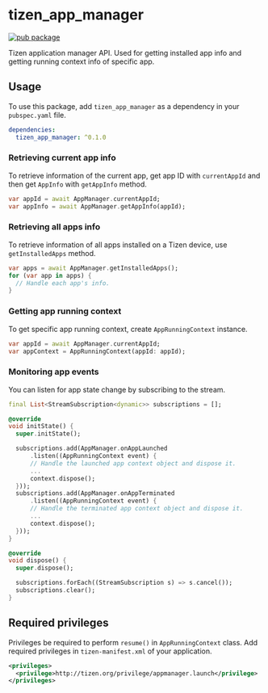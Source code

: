 # tizen_app_manager

 [![pub package](https://img.shields.io/pub/v/tizen_app_manager.svg)](https://pub.dev/packages/tizen_app_manager)

Tizen application manager API. Used for getting installed app info and getting running context info of specific app.

## Usage

To use this package, add `tizen_app_manager` as a dependency in your `pubspec.yaml` file.

```yaml
dependencies:
  tizen_app_manager: ^0.1.0
```

### Retrieving current app info

To retrieve information of the current app, get app ID with `currentAppId` and then get `AppInfo` with `getAppInfo` method.

```dart
var appId = await AppManager.currentAppId;
var appInfo = await AppManager.getAppInfo(appId);
```

### Retrieving all apps info

To retrieve information of all apps installed on a Tizen device, use `getInstalledApps` method.

```dart
var apps = await AppManager.getInstalledApps();
for (var app in apps) {
  // Handle each app's info.
}
```

### Getting app running context

To get specific app running context, create `AppRunningContext` instance.

```dart
var appId = await AppManager.currentAppId;
var appContext = AppRunningContext(appId: appId);
```

### Monitoring app events

You can listen for app state change by subscribing to the stream.

```dart
final List<StreamSubscription<dynamic>> subscriptions = [];

@override
void initState() {
  super.initState();

  subscriptions.add(AppManager.onAppLaunched
      .listen((AppRunningContext event) {
      // Handle the launched app context object and dispose it.
      ...
      context.dispose();
  }));
  subscriptions.add(AppManager.onAppTerminated
      .listen((AppRunningContext event) {
      // Handle the terminated app context object and dispose it.
      ...
      context.dispose();
  }));
}

@override
void dispose() {
  super.dispose();

  subscriptions.forEach((StreamSubscription s) => s.cancel());
  subscriptions.clear();
}
```

## Required privileges

Privileges be required to perform `resume()` in `AppRunningContext` class. Add required privileges in `tizen-manifest.xml` of your application.

```xml
<privileges>
  <privilege>http://tizen.org/privilege/appmanager.launch</privilege>
</privileges>
```
